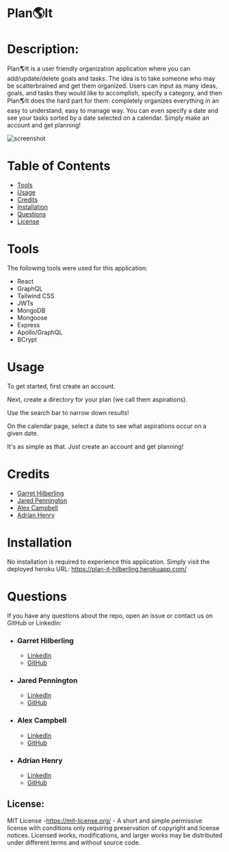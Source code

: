 # Plan🌎It

# Description:

Plan🌎It is a user friendly organization application where you can add/update/delete goals and tasks. The idea is to take someone who may be scatterbrained and get them organized. Users can input as many ideas, goals, and tasks they would like to accomplish, specify a category, and then Plan🌎It does the hard part for them: completely organizes everything in an easy to understand, easy to manage way. You can even specify a date and see your tasks sorted by a date selected on a calendar. Simply make an account and get planning!


![screenshot](./Plan%20It.png)

 # Table of Contents
* [Tools](#tools)
* [Usage](#usage)
* [Credits](#credits)
* [Installation](#installation)
* [Questions](#questions)
* [License](#license)

# Tools
The following tools were used for this application:

- React
- GraphQL
- Tailwind CSS
- JWTs
- MongoDB
- Mongoose
- Express
- Apollo/GraphQL
- BCrypt


# Usage

To get started, first create an account.

Next, create a directory for your plan (we call them aspirations).

Use the search bar to narrow down results!

On the calendar page, select a date to see what aspirations occur on a given date.

It's as simple as that. Just create an account and get planning!

# Credits

- [Garret Hilberling](https://github.com/garretthilberling)
- [Jared Pennington](https://github.com/jaredpennington)
- [Alex Campbell](https://github.com/Acampbell8610)
- [Adrian Henry](https://github.com/AdrianHenry15)

# Installation
No installation is required to experience this application. Simply visit the deployed heroku URL: https://plan-it-hilberling.herokuapp.com/

# Questions

If you have any questions about the repo, open an issue or contact us on GitHub or LinkedIn:
- ### Garret Hilberling
  - [LinkedIn](https://www.linkedin.com/in/garretthilberling/) 
  - [GitHub](https://github.com/garretthilberling)
- ### Jared Pennington
  - [LinkedIn](https://www.linkedin.com/in/jpennington000/) 
  - [GitHub](https://github.com/jaredpennington)
- ### Alex Campbell
  - [LinkedIn](https://www.linkedin.com/in/alex-campbell-b9027010b/) 
  - [GitHub](https://github.com/Acampbell8610)
- ### Adrian Henry
  - [LinkedIn](https://www.linkedin.com/in/adrian-henry-199595207/)
  - [GitHub](https://github.com/AdrianHenry15)

## License:

MIT License -https://mit-license.org/ - A short and simple permissive license with conditions only requiring preservation of copyright and license notices. Licensed works, modifications, and larger works may be distributed under different terms and without source code.
